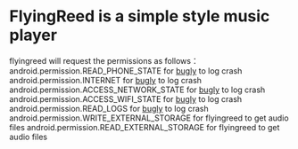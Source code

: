 # FlyingReed is a simple style music player

flyingreed will request the permissions as follows：
android.permission.READ_PHONE_STATE for [bugly](https://bugly.qq.com/v2/) to log crash
android.permission.INTERNET for [bugly](https://bugly.qq.com/v2/) to log crash
android.permission.ACCESS_NETWORK_STATE for [bugly](https://bugly.qq.com/v2/) to log crash
android.permission.ACCESS_WIFI_STATE for [bugly](https://bugly.qq.com/v2/) to log crash
android.permission.READ_LOGS for [bugly](https://bugly.qq.com/v2/) to log crash
android.permission.WRITE_EXTERNAL_STORAGE for flyingreed to get audio files 
android.permission.READ_EXTERNAL_STORAGE for flyingreed to get audio files 
